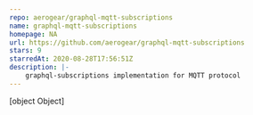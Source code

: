 ```yaml
---
repo: aerogear/graphql-mqtt-subscriptions
name: graphql-mqtt-subscriptions
homepage: NA
url: https://github.com/aerogear/graphql-mqtt-subscriptions
stars: 9
starredAt: 2020-08-28T17:56:51Z
description: |-
    graphql-subscriptions implementation for MQTT protocol
---
```


[object Object]
